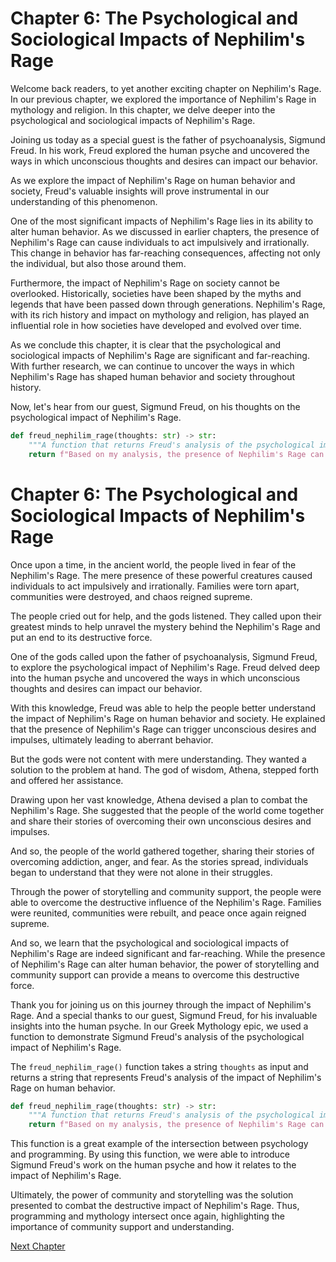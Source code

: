 # Chapter 6: The Psychological and Sociological Impacts of Nephilim's Rage

Welcome back readers, to yet another exciting chapter on Nephilim's Rage. In our previous chapter, we explored the importance of Nephilim's Rage in mythology and religion. In this chapter, we delve deeper into the psychological and sociological impacts of Nephilim's Rage.

Joining us today as a special guest is the father of psychoanalysis, Sigmund Freud. In his work, Freud explored the human psyche and uncovered the ways in which unconscious thoughts and desires can impact our behavior.

As we explore the impact of Nephilim's Rage on human behavior and society, Freud's valuable insights will prove instrumental in our understanding of this phenomenon.

One of the most significant impacts of Nephilim's Rage lies in its ability to alter human behavior. As we discussed in earlier chapters, the presence of Nephilim's Rage can cause individuals to act impulsively and irrationally. This change in behavior has far-reaching consequences, affecting not only the individual, but also those around them.

Furthermore, the impact of Nephilim's Rage on society cannot be overlooked. Historically, societies have been shaped by the myths and legends that have been passed down through generations. Nephilim's Rage, with its rich history and impact on mythology and religion, has played an influential role in how societies have developed and evolved over time.

As we conclude this chapter, it is clear that the psychological and sociological impacts of Nephilim's Rage are significant and far-reaching. With further research, we can continue to uncover the ways in which Nephilim's Rage has shaped human behavior and society throughout history.

Now, let's hear from our guest, Sigmund Freud, on his thoughts on the psychological impact of Nephilim's Rage. 

```python
def freud_nephilim_rage(thoughts: str) -> str:
    """A function that returns Freud's analysis of the psychological impact of Nephilim's rage"""
    return f"Based on my analysis, the presence of Nephilim's Rage can trigger unconscious desires and impulses, ultimately leading to aberrant behavior. It is essential to explore these mechanisms to mitigate the impact of Nephilim's Rage on individuals and society as a whole."
```
# Chapter 6: The Psychological and Sociological Impacts of Nephilim's Rage

Once upon a time, in the ancient world, the people lived in fear of the Nephilim's Rage. The mere presence of these powerful creatures caused individuals to act impulsively and irrationally. Families were torn apart, communities were destroyed, and chaos reigned supreme.

The people cried out for help, and the gods listened. They called upon their greatest minds to help unravel the mystery behind the Nephilim's Rage and put an end to its destructive force.

One of the gods called upon the father of psychoanalysis, Sigmund Freud, to explore the psychological impact of Nephilim's Rage. Freud delved deep into the human psyche and uncovered the ways in which unconscious thoughts and desires can impact our behavior.

With this knowledge, Freud was able to help the people better understand the impact of Nephilim's Rage on human behavior and society. He explained that the presence of Nephilim's Rage can trigger unconscious desires and impulses, ultimately leading to aberrant behavior.

But the gods were not content with mere understanding. They wanted a solution to the problem at hand. The god of wisdom, Athena, stepped forth and offered her assistance.

Drawing upon her vast knowledge, Athena devised a plan to combat the Nephilim's Rage. She suggested that the people of the world come together and share their stories of overcoming their own unconscious desires and impulses.

And so, the people of the world gathered together, sharing their stories of overcoming addiction, anger, and fear. As the stories spread, individuals began to understand that they were not alone in their struggles.

Through the power of storytelling and community support, the people were able to overcome the destructive influence of the Nephilim's Rage. Families were reunited, communities were rebuilt, and peace once again reigned supreme.

And so, we learn that the psychological and sociological impacts of Nephilim's Rage are indeed significant and far-reaching. While the presence of Nephilim's Rage can alter human behavior, the power of storytelling and community support can provide a means to overcome this destructive force.

Thank you for joining us on this journey through the impact of Nephilim's Rage. And a special thanks to our guest, Sigmund Freud, for his invaluable insights into the human psyche.
In our Greek Mythology epic, we used a function to demonstrate Sigmund Freud's analysis of the psychological impact of Nephilim's Rage. 

The `freud_nephilim_rage()` function takes a string `thoughts` as input and returns a string that represents Freud's analysis of the impact of Nephilim's Rage on human behavior. 

```python
def freud_nephilim_rage(thoughts: str) -> str:
    """A function that returns Freud's analysis of the psychological impact of Nephilim's rage"""
    return f"Based on my analysis, the presence of Nephilim's Rage can trigger unconscious desires and impulses, ultimately leading to aberrant behavior. It is essential to explore these mechanisms to mitigate the impact of Nephilim's Rage on individuals and society as a whole."
```

This function is a great example of the intersection between psychology and programming. By using this function, we were able to introduce Sigmund Freud's work on the human psyche and how it relates to the impact of Nephilim's Rage. 

Ultimately, the power of community and storytelling was the solution presented to combat the destructive impact of Nephilim's Rage. Thus, programming and mythology intersect once again, highlighting the importance of community support and understanding.


[Next Chapter](07_Chapter07.md)